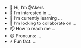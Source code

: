 - 👋 Hi, I’m @Akers
- 👀 I’m interested in ...
- 🌱 I’m currently learning ...
- 💞️ I’m looking to collaborate on ...
- 📫 How to reach me ...
- 😄 Pronouns: ...
- ⚡ Fun fact: ...

<!---
Akers1120a/Akers1120a is a ✨ special ✨ repository because its `README.md` (this file) appears on your GitHub profile.
You can click the Preview link to take a look at your changes.
--->
